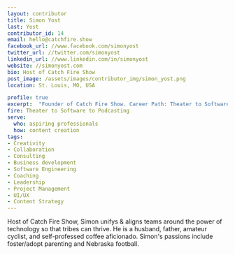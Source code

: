 ```yaml
---
layout: contributor
title: Simon Yost
last: Yost
contributor_id: 14
email: hello@catchfire.show
facebook_url: //www.facebook.com/simonyost
twitter_url: //twitter.com/simonyost
linkedin_url: //www.linkedin.com/in/simonyost
website: //simonyost.com
bio: Host of Catch Fire Show
post_image: /assets/images/contributor_img/simon_yost.png
location: St. Louis, MO, USA

profile: true
excerpt:  "Founder of Catch Fire Show. Career Path: Theater to Software to Podcasting"
fire: Theater to Software to Podcasting
serve:
  who: aspiring professionals
  how: content creation
tags:
- Creativity
- Collaboration
- Consulting
- Business development
- Software Engineering
- Coaching
- Leadership 
- Project Management
- UI/UX
- Content Strategy
---
```


Host of Catch Fire Show, Simon unifys & aligns teams around the power of technology so that tribes can thrive. He is a husband, father, amateur cyclist, and self-professed coffee aficionado. Simon's passions include foster/adopt parenting and Nebraska football.